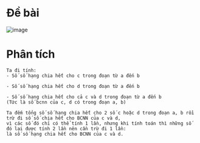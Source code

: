 # Đề bài
![image](https://github.com/VanHoang110802/Competitive_Programming/assets/108053955/aa170070-a670-4de2-8d94-69f84af9d630)

# Phân tích
```
Ta đi tính: 
- Số số hạng chia hết cho c trong đoạn từ a đến b

- Số số hạng chia hết cho d trong đoạn từ a đến b

- Số số hạng chia hết cho cả c và d trong đoạn từ a đến b
(Tức là số bcnn của c, d có trong đoạn a, b)

Ta đếm tổng số số hạng chia hết cho 2 số c hoặc d trong đoạn a, b rồi trừ đi số số chia hết cho BCNN của c và d,
vì các số đó chỉ có thể tính 1 lần, nhưng khi tính toán thì những số đó lại được tính 2 lần nên cần trừ đi 1 lần:
là số số hạng chia hết cho BCNN của c và d.

```
